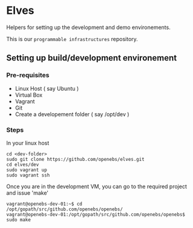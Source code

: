 # Elves

Helpers for setting up the development and demo environements.

This is our `programmable infrastructures` repository.

## Setting up build/development environement

### Pre-requisites

- Linux Host ( say Ubuntu )
- Virtual Box 
- Vagrant
- Git
- Create a developement folder ( say /opt/dev )

### Steps

In your linux host

```
cd <dev-folder>
sudo git clone https://github.com/openebs/elves.git
cd elves/dev
sudo vagrant up
sudo vagrant ssh
```

Once you are in the development VM, you can go to the required project and issue 'make'

```
vagrant@openebs-dev-01:~$ cd /opt/gopath/src/github.com/openebs/openebs/
vagrant@openebs-dev-01:/opt/gopath/src/github.com/openebs/openebs$ sudo make
```
